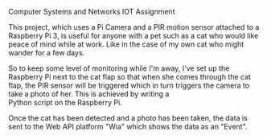 Computer Systems and Networks IOT Assignment

This project, which uses a Pi Camera and a PIR motion sensor attached to a Raspberry Pi 3,
is useful for anyone with a pet such as a cat who would like peace of mind while at work. 
Like in the case of my own cat who might wander for a few days.

So to keep some level of monitoring while I'm away, I've set up the Raspberry Pi next to 
the cat flap so that when she comes through the cat flap, the PIR sensor will be triggered 
which in turn triggers the camera to take a photo of her. This is achieved by writing a  
Python script on the Raspberry Pi. 

Once the cat has been detected and a photo has been taken, the data is sent to the Web API 
platform "Wia" which shows the data as an "Event".  

